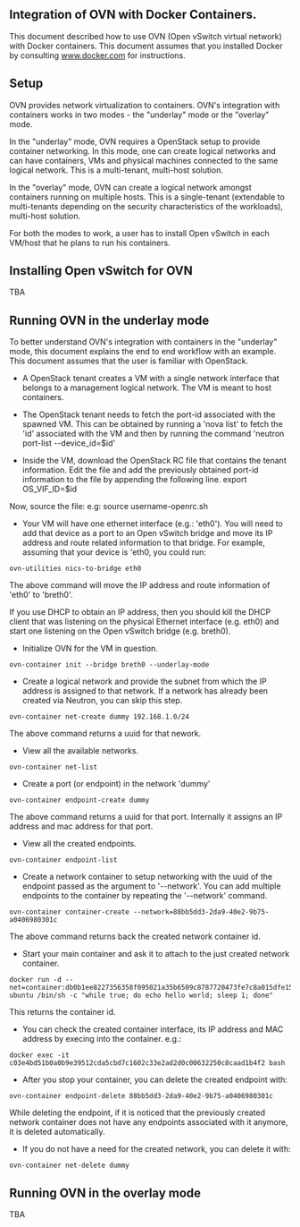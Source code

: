 Integration of OVN with Docker Containers.
-----------------------------------------

This document described how to use OVN (Open vSwitch virtual network) with
Docker containers.  This document assumes that you installed Docker
by consulting www.docker.com for instructions.

Setup
-----

OVN provides network virtualization to containers.  OVN's integration with
containers works in two modes - the "underlay" mode or the "overlay" mode.

In the "underlay" mode, OVN requires a OpenStack setup to provide container
networking. In this mode, one can create logical networks and can have
containers, VMs and physical machines connected to the same logical network.
This is a multi-tenant, multi-host solution.

In the "overlay" mode, OVN can create a logical network amongst containers
running on multiple hosts. This is a single-tenant (extendable to multi-tenants
depending on the security characteristics of the workloads), multi-host
solution.

For both the modes to work, a user has to install Open vSwitch in each VM/host
that he plans to run his containers.

Installing Open vSwitch for OVN
-------------------------------
TBA

Running OVN in the underlay mode
--------------------------------

To better understand OVN's integration with containers in the "underlay"
mode, this document explains the end to end workflow with an example. This
document assumes that the user is familiar with OpenStack.

* A OpenStack tenant creates a VM with a single network interface that
belongs to a management logical network.  The VM is meant to host containers.

* The OpenStack tenant needs to fetch the port-id associated with the
spawned VM. This can be obtained by running a 'nova list' to fetch the
'id' associated with the VM and then by running the command
'neutron port-list --device_id=$id'

* Inside the VM, download the OpenStack RC file that contains the tenant
information. Edit the file and add the previously obtained port-id information
to the file by appending the following line.
export OS_VIF_ID=$id

Now, source the file: e.g:
source username-openrc.sh

* Your VM will have one ethernet interface (e.g.: 'eth0'). You will need to
add that device as a port to an Open vSwitch bridge and move its IP address
and route related information to that bridge. For example, assuming that
your device is 'eth0, you could run:

```
ovn-utilities nics-to-bridge eth0
```

The above command will move the IP address and route information of 'eth0'
to 'breth0'.

If you use DHCP to obtain an IP address, then you should kill the
DHCP client that was listening on the physical Ethernet interface
(e.g. eth0) and start one listening on the Open vSwitch bridge
(e.g. breth0).

* Initialize OVN for the VM in question.

```
ovn-container init --bridge breth0 --underlay-mode
```

* Create a logical network and provide the subnet from which
the IP address is assigned to that network. If a network has already
been created via Neutron, you can skip this step.

```
ovn-container net-create dummy 192.168.1.0/24
```

The above command returns a uuid for that nework.

* View all the available networks.

```
ovn-container net-list
```

* Create a port (or endpoint) in the network 'dummy'

```
ovn-container endpoint-create dummy
```

The above command returns a uuid for that port. Internally it assigns
an IP address and mac address for that port.

* View all the created endpoints.

```
ovn-container endpoint-list
```

* Create a network container to setup networking with the uuid of the
endpoint passed as the argument to '--network'. You can add multiple
endpoints to the container by repeating the '--network' command.

```
ovn-container container-create --network=88bb5dd3-2da9-40e2-9b75-a0406980301c
```

The above command returns back the created network container id.

* Start your main container and ask it to attach to the just created
network container.

```
docker run -d --net=container:db0b1ee8227356358f095021a35b6509c8787720473fe7c8a015dfe15460e65c  ubuntu /bin/sh -c "while true; do echo hello world; sleep 1; done"
```

This returns the container id.

* You can check the created container interface, its IP address and MAC address
by execing into the container. e.g.:

```
docker exec -it c03e4bd51b0a0b9e39512cda5cbd7c1602c33e2ad2d0c00632250c8caad1b4f2 bash
```

* After you stop your container, you can delete the created endpoint with:

```
ovn-container endpoint-delete 88bb5dd3-2da9-40e2-9b75-a0406980301c
```

While deleting the endpoint, if it is noticed that the previously created
network container does not have any endpoints associated with it anymore,
it is deleted automatically.

* If you do not have a need for the created network, you can delete it with:

```
ovn-container net-delete dummy
```

Running OVN in the overlay mode
-------------------------------

TBA
